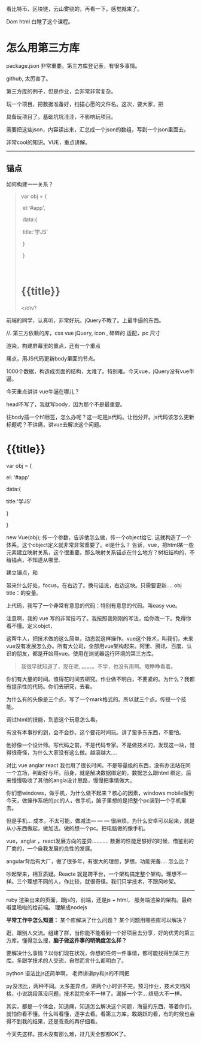 看比特币、区块链，云山雾绕的，再看一下。感觉就来了。

Dom html 白瞎了这个课程。

# 怎么用第三方库

package.json 非常重要。第三方库登记表，有很多事情。

github, 太厉害了。

第三方库的例子，但是作业，会非常非常复杂。

玩一个项目，把数据准备好，扫描心愿的文件名。这次，要大家，把



具备玩项目了。基础坑坑洼洼，不影响玩项目。

需要把这些json，内容读出来，汇总成一个json的数组，写到一个json里面去。

非常cool的知识。VUE，重点讲解。

---

## 锚点

如何构建一一关系？

> var obj = {
>
> ​			el:'#app',
>
> ​			data:{
>
> ​				title:'学JS'
>
> ​			}
>
> ​		}
>
> <html>
>
> <head>
>
> ​	
>
> </head>
>
> <body>
>
> <div id="app">
>
>  <h1>{{title}}</h1>
>
> </div?



前端的同学，认真听，非常好玩。jQuery不教了。上最牛逼的东西。

<html>

<head>

//. 第三方依赖的库，css vue jQuery, icon , 碎碎的 适配，pc 尺寸

</head>

<body>

渲染，构建屏幕里的重点，还有一个重点

</body>

<script>

JS code 重点。痛点，用JS代码更新body里面的节点。

</script>

</html>

痛点，用JS代码更新body里面的节点。

1000个数据，构造成页面的结构，太难了。特别难。今天vue，jQuery没有vue牛逼。

今天重点讲讲 vue牛逼在哪儿？

head不写了，我就写body，因为那个不是最重要。

往body插一个h1标签，怎么办呢？这一坨是js代码。让他分开。js代码该怎么更新标题呢？不讲痛，讲vue去解决这个问题。



<h1> {{title}}</h1>

var obj = {

el: '#app'

data:{

title:'学JS'

}

}

new Vue(obj);  传一个参数，告诉他怎么做，传一个object给它. 这就构造了一个体系。这个object定义就非常非常重要了。el是什么？ 告诉，vue，把html某一些元素建立映射关系，这个很重要。那么映射关系锚点在什么地方？树桩结构的，不给锚点，不知道从哪里. 

建立锚点，和

带来什么好处，focus，在右边了。换句话说，右边这块。只需要更新.... obj title：的变量。

上代码，我写了一个非常有意思的代码：特别有意思的代码。叫easy vue。

注意啊，我的 vue 写的非常技巧了。我按照我刚刚的写法，给你改一下。免得你看不懂。定义objct，

这帮牛人，把技术做的这么简单，动态就这样操作。vue这个技术，叫我们，未来vue没有发展怎么办。所有大公司，全部用vue架构起来。阿里、腾讯、百度、认识的朋友，都是开始用vue。使用在浏览器运行环境的第三方库。

> 我很早就知道了，现在呢,   。。。。。不学，也没有用啊。眼睁睁看着。

你们有大量的时间。值得花时间去研究。作业做不明白，不要紧的。为什么？我都有提示性的代码。你们去研究，去看。

为什么有的头像是三个点，写了一个mark格式的。所以就三个点。传授一个技能。

调试html的技能，到底这个玩意怎么看。

有没有本事抄的到，会不会抄。这个要花时间玩。讲了蛮多东东西，不要怕。

他好像一个设计师。写代码之前，不是代码专家。不是做技术的，发现这一块，觉得很奇怪，为什么大家没有这么做。越滚越大.... 

对比 vue anglar react 我也用了很长时间。不是等量级的东西，没有办法站在同一个立场，判断好与坏。前身，就是解决数据绑定的。数据怎么跟html 绑定。后来慢慢吸收了其他的angla设计思路，慢慢把事情做大。

你们想windows，做手机，为什么做不起来？核心的因素，windows mobile做到今天，做操作系统的pc的人，做手机，脑子里想的是把整个pc装到一个手机里去。

但是手机... 成本，不太可能，做减法— — —  很麻烦。为什么安卓可以起来，就是从小东西做起，做加法。做的想一个pc。把电脑做的像手机。

vue，anglar ，react发展方向的差异...........   数据的性能足够好的时候，借鉴别的厂商的，一个自我发展的良性的发展。

angular背后有大厂，做了很多年，有很大的理想，梦想。功能完备.... 怎么比？

吵起架来，相互质疑。Reacte 就是跨平台，一个架构搞定整个架构。理想不一样。三个理想不同的人，作比较，就很奇怪。我们只学技术，不跟风吵架。

---

ruby 渲染出来的页面，跟js的，前端，还是js + html， 服务端渲染的架构。最终噼里啪啦的给前端。 理解成nodejs

**平常工作中怎么知道：**
某个库解决了什么问题？
某个问题用哪些库可以解决？

逛，跟别人交流。组建了群，当你能不能看到一个好项目去分享，好的优秀的第三方库。懂得怎么搜，**脑子做这件事的明确度怎么样？**

要解决什么事情？以你们现在状况，你想的任何一件事情，都可能找得到第三方库。多跟学技术的人交流，自然而言什么都明白了。



python 语法比js还简单啊， 老师讲讲py和js的不同把

py没法比，两种不同。太多差异点，讲两个小时讲不完。预习作业，技术文档风格，小说跳段落没问题，技术就完全不一样了。漏掉一个字… 结局大不一样。

其实，都是一个体会，知道痛，知道怎么解决这个问题，海量的东西，等着你们，就怕你看不懂。什么叫看懂，逐字去看。看第三方库，敢跳跃的看，有的时候也会得不到我的结果，还是乖乖的再仔细看。

今天先这样。技术没有那么难，过几天全部都OK了。



